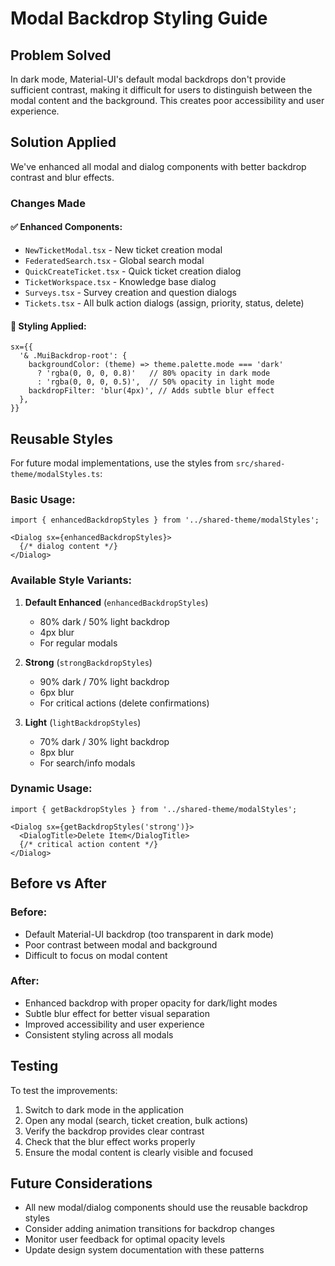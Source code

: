 # Modal Backdrop Styling Guide

## Problem Solved

In dark mode, Material-UI's default modal backdrops don't provide sufficient contrast, making it difficult for users to distinguish between the modal content and the background. This creates poor accessibility and user experience.

## Solution Applied

We've enhanced all modal and dialog components with better backdrop contrast and blur effects.

### Changes Made

#### ✅ Enhanced Components:
- `NewTicketModal.tsx` - New ticket creation modal
- `FederatedSearch.tsx` - Global search modal  
- `QuickCreateTicket.tsx` - Quick ticket creation dialog
- `TicketWorkspace.tsx` - Knowledge base dialog
- `Surveys.tsx` - Survey creation and question dialogs
- `Tickets.tsx` - All bulk action dialogs (assign, priority, status, delete)

#### 🎨 Styling Applied:

```tsx
sx={{
  '& .MuiBackdrop-root': {
    backgroundColor: (theme) => theme.palette.mode === 'dark' 
      ? 'rgba(0, 0, 0, 0.8)'   // 80% opacity in dark mode
      : 'rgba(0, 0, 0, 0.5)',  // 50% opacity in light mode
    backdropFilter: 'blur(4px)', // Adds subtle blur effect
  },
}}
```

## Reusable Styles

For future modal implementations, use the styles from `src/shared-theme/modalStyles.ts`:

### Basic Usage:
```tsx
import { enhancedBackdropStyles } from '../shared-theme/modalStyles';

<Dialog sx={enhancedBackdropStyles}>
  {/* dialog content */}
</Dialog>
```

### Available Style Variants:

1. **Default Enhanced** (`enhancedBackdropStyles`)
   - 80% dark / 50% light backdrop
   - 4px blur
   - For regular modals

2. **Strong** (`strongBackdropStyles`) 
   - 90% dark / 70% light backdrop
   - 6px blur
   - For critical actions (delete confirmations)

3. **Light** (`lightBackdropStyles`)
   - 70% dark / 30% light backdrop  
   - 8px blur
   - For search/info modals

### Dynamic Usage:
```tsx
import { getBackdropStyles } from '../shared-theme/modalStyles';

<Dialog sx={getBackdropStyles('strong')}>
  <DialogTitle>Delete Item</DialogTitle>
  {/* critical action content */}
</Dialog>
```

## Before vs After

### Before:
- Default Material-UI backdrop (too transparent in dark mode)
- Poor contrast between modal and background
- Difficult to focus on modal content

### After:
- Enhanced backdrop with proper opacity for dark/light modes
- Subtle blur effect for better visual separation
- Improved accessibility and user experience
- Consistent styling across all modals

## Testing

To test the improvements:

1. Switch to dark mode in the application
2. Open any modal (search, ticket creation, bulk actions)
3. Verify the backdrop provides clear contrast
4. Check that the blur effect works properly
5. Ensure the modal content is clearly visible and focused

## Future Considerations

- All new modal/dialog components should use the reusable backdrop styles
- Consider adding animation transitions for backdrop changes
- Monitor user feedback for optimal opacity levels
- Update design system documentation with these patterns
